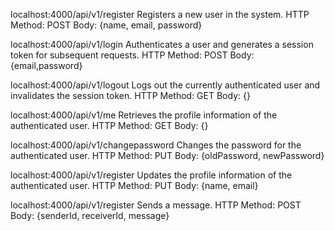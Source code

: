    <!-- API endpoints  -->

localhost:4000/api/v1/register
Registers a new user in the system.
HTTP Method: POST
Body: {name, email, password}

<!--  -->

localhost:4000/api/v1/login
Authenticates a user and generates a session token for subsequent requests.
HTTP Method: POST
Body: {email,password}

<!--  -->

localhost:4000/api/v1/logout
Logs out the currently authenticated user and invalidates the session token.
HTTP Method: GET
Body: {}

<!--  -->

localhost:4000/api/v1/me
Retrieves the profile information of the authenticated user.
HTTP Method: GET
Body: {}

<!--  -->

localhost:4000/api/v1/changepassword
Changes the password for the authenticated user.
HTTP Method: PUT
Body: {oldPassword, newPassword}

<!--  -->

localhost:4000/api/v1/register
Updates the profile information of the authenticated user.
HTTP Method: PUT
Body: {name, email}

<!--  -->

localhost:4000/api/v1/register
Sends a message.
HTTP Method: POST
Body: {senderId, receiverId, message}

